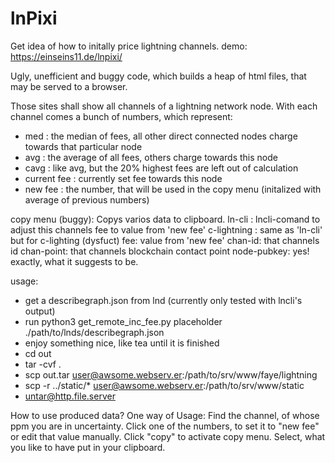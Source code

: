 # lnPixi
Get idea of how to initally price lightning channels.
demo: https://einseins11.de/lnpixi/

Ugly, unefficient and buggy code, which builds a heap of html files, that may be served to a browser.

Those sites shall show all channels of a lightning network node.
With each channel comes a bunch of numbers, which represent:
  - med : the median of fees, all other direct connected nodes charge towards that particular node
  - avg : the average of all fees, others charge towards this node
  - cavg : like avg, but the 20% highest fees are left out of calculation
  - current fee : currently set fee towards this node
  - new fee : the number, that will be used in the copy menu (initalized with average of previous numbers)

copy menu (buggy):
  Copys varios data to clipboard.
  ln-cli : lncli-comand to adjust this channels fee to value from 'new fee'
  c-lightning : same as 'ln-cli' but for c-lighting (dysfuct)
  fee: value from 'new fee'
  chan-id: that channels id
  chan-point: that channels blockchain contact point
  node-pubkey: yes! exactly, what it suggests to be.


usage:
  - get a describegraph.json from lnd (currently only tested with lncli's output)
  - run python3 get_remote_inc_fee.py placeholder ./path/to/lnds/describegraph.json
  - enjoy something nice, like tea until it is finished
  - cd out
  - tar -cvf .
  - scp out.tar user@awsome.webserv.er:/path/to/srv/www/faye/lightning
  - scp -r ../static/* user@awsome.webserv.er:/path/to/srv/www/static
  - untar@http.file.server

How to use produced data?
One way of Usage: Find the channel, of whose ppm you are in uncertainty. Click one of the numbers, to set it to "new fee" or edit that value manually. Click "copy" to activate copy menu. Select, what you like to have put in your clipboard.
